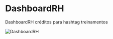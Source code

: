 # DashboardRH
DashboardRH créditos para hashtag treinamentos


![DashboardRH](https://user-images.githubusercontent.com/89113372/166178876-5070d7b9-f366-4cd8-9488-706a334ebc5d.png)
